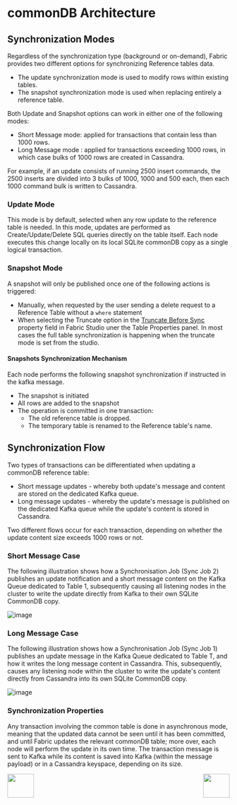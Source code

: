 # commonDB Architecture


## Synchronization Modes

Regardless of the synchronization type (background or on-demand), Fabric provides two different options for synchronizing Reference tables data.
- The update synchronization mode is used to modify rows within existing tables.
- The snapshot synchronization mode is used when replacing entirely a reference table.

Both Update and Snapshot options can work in either one of the following modes: 

- Short Message mode: applied for transactions that contain less than 1000 rows.
- Long Message mode : applied for transactions exceeding 1000 rows, in which case bulks of 1000 rows are created in Cassandra.

For example, if an update consists of running 2500 insert commands, the 2500 inserts are divided into 3 bulks of 1000, 1000 and 500 each, then each 1000 command bulk is written to Cassandra.


### Update Mode
This mode is by default, selected when any row update to the reference table is needed. 
In this mode, updates are performed as Create/Update/Delete SQL queries directly on the table itself. 
Each node executes this change locally on its local SQLite commonDB copy as a single logical transaction.

### Snapshot Mode

A snapshot will only be published once one of the following actions is triggered: 


-	Manually, when requested by the user sending a delete request to a Reference Table without a ```where``` statement
- When selecting the Truncate option in the [Truncate Before Sync]() property field in Fabric Studio uner the Table Properties panel. In most cases the full table synchronization is happening when the truncate mode is set from the studio.



#### Snapshots Synchronization Mechanism

Each node performs the following snapshot synchronization if instructed in the kafka message. 
 
- The snapshot is initiated
- All rows are added to the snapshot
- The operation is committed in one transaction:
  - The old reference table is dropped.
  - The temporary table is renamed to the Reference table's name.



## Synchronization Flow

Two types of transactions can be differentiated when updating a commonDB reference table: 
- Short message updates - whereby both update's message and content are stored on the dedicated Kafka queue.
- Long message updates - whereby the update's message is published on the dedicated Kafka queue while the update's content is stored in Cassandra.

Two different flows occur for each transaction, depending on whether the update content size exceeds 1000 rows or not. 


### Short Message Case

The following illustration shows how a Synchronisation Job (Sync Job 2) publishes an update notification and a short message content on the Kafka Queue dedicated to Table 1, subsequently causing all listening nodes in the cluster to write the update directly from Kafka to their own SQLite CommonDB copy. 

![image](/articles/22_reference(commonDB)_tables/images/08_commonDB_RefSyncShort.png)



### Long Message Case

The following illustration shows how a Synchronisation Job (Sync Job 1) publishes an update message in the Kafka Queue dedicated to Table T, and how it writes the long message content in Cassandra. This, subsequently, causes any listening node within the cluster to write the update's content directly from Cassandra into its own SQLite CommonDB copy. 

![image](/articles/22_reference(commonDB)_tables/images/09_commonDB_RefSyncLong.png)


### Synchronization Properties

Any transaction involving the common table is done in asynchronous mode, meaning that the updated data cannot be seen until it has been committed, and until Fabric updates the relevant commonDB table; more over, each node will perform the update in its own time.
The transaction message is sent to Kafka while its content is saved into Kafka (within the message payload) or in a Cassandra keyspace, depending on its size.




[<img align="left" width="60" height="54" src="/articles/images/Previous.png">](/articles/22_reference%28commonDB%29_tables/04_fabric_commonDB_sync.md)

[<img align="right" width="60" height="54" src="/articles/images/Next.png">](/articles/22_reference%28commonDB%29_tables/06_fabric_commonDB_misc.md)


